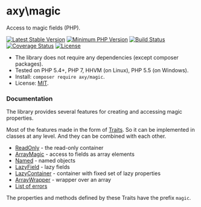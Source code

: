 # axy\magic

Access to magic fields (PHP).

[![Latest Stable Version](https://img.shields.io/packagist/v/axy/magic.svg?style=flat-square)](https://packagist.org/packages/axy/magic)
[![Minimum PHP Version](https://img.shields.io/badge/php-%3E%3D%205.4-8892BF.svg?style=flat-square)](https://php.net/)
[![Build Status](https://img.shields.io/travis/axypro/magic/master.svg?style=flat-square)](https://travis-ci.org/axypro/magic)
[![Coverage Status](https://coveralls.io/repos/axypro/magic/badge.svg?branch=master&service=github)](https://coveralls.io/github/axypro/magic?branch=master)
[![License](https://poser.pugx.org/axy/magic/license)](LICENSE)

* The library does not require any dependencies (except composer packages).
* Tested on PHP 5.4+, PHP 7, HHVM (on Linux), PHP 5.5 (on Windows).
* Install: `composer require axy/magic`.
* License: [MIT](LICENSE).

### Documentation

The library provides several features for creating and accessing magic properties.

Most of the features made in the form of [Traits](http://php.net/traits).
So it can be implemented in classes at any level.
And they can be combined with each other.

* [ReadOnly](doc/ReadOnly.md) - the read-only container
* [ArrayMagic](doc/ArrayMagic.md) - access to fields as array elements
* [Named](doc/Named.md) - named objects
* [LazyField](doc/LazyField.md) - lazy fields
* [LazyContainer](doc/LazyContainer.md) - container with fixed set of lazy properties
* [ArrayWrapper](doc/ArrayWrapper.md) - wrapper over an array
* [List of errors](doc/errors.md)

The properties and methods defined by these Traits have the prefix `magic`.
